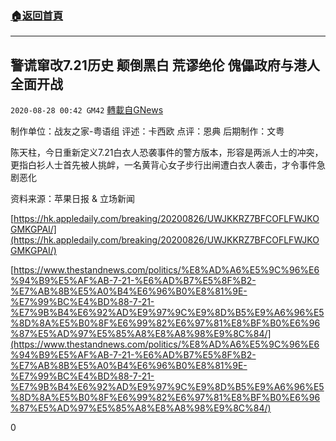 ###  [:house:返回首頁](https://github.com/ourhimalayas/txt)
---

## 警谎窜改7.21历史 颠倒黑白 荒谬绝伦 傀儡政府与港人全面开战
`2020-08-28 00:42 GM42` [轉載自GNews](https://gnews.org/zh-hant/321415/)

制作单位：战友之家-粤语组
评述：卡西欧
点评：恩典
后期制作：文粤





陈天柱，今日重新定义7.21白衣人恐袭事件的警方版本，形容是两派人士的冲突，更指白衫人士首先被人挑衅，一名黄背心女子步行出闸遭白衣人袭击，才令事件急剧恶化

资料来源：苹果日报 & 立场新闻

[https://hk.appledaily.com/breaking/20200826/UWJKKRZ7BFCOFLFWJKOGMKGPAI/](https://hk.appledaily.com/breaking/20200826/UWJKKRZ7BFCOFLFWJKOGMKGPAI/)

[https://www.thestandnews.com/politics/%E8%AD%A6%E5%9C%96%E6%94%B9%E5%AF%AB-7-21-%E6%AD%B7%E5%8F%B2-%E7%AB%8B%E5%A0%B4%E6%96%B0%E8%81%9E-%E7%99%BC%E4%BD%88-7-21-%E7%9B%B4%E6%92%AD%E9%97%9C%E9%8D%B5%E9%A6%96%E5%8D%8A%E5%B0%8F%E6%99%82%E6%97%81%E8%BF%B0%E6%96%87%E5%AD%97%E5%85%A8%E8%A8%98%E9%8C%84/](https://www.thestandnews.com/politics/%E8%AD%A6%E5%9C%96%E6%94%B9%E5%AF%AB-7-21-%E6%AD%B7%E5%8F%B2-%E7%AB%8B%E5%A0%B4%E6%96%B0%E8%81%9E-%E7%99%BC%E4%BD%88-7-21-%E7%9B%B4%E6%92%AD%E9%97%9C%E9%8D%B5%E9%A6%96%E5%8D%8A%E5%B0%8F%E6%99%82%E6%97%81%E8%BF%B0%E6%96%87%E5%AD%97%E5%85%A8%E8%A8%98%E9%8C%84/)

0
